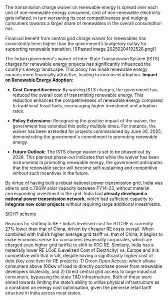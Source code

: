 The transmission charge waiver on renewable energy is spread over each unit of non-renewable energy consumed, cost of non-renewable electricity gets inflated, in turn worsening its cost competitiveness and nudging consumers towards a larger share of renewables in the overall consumption mix.

Financial benefit from central grid charge waiver for renewables has consistently been higher than the government’s budgetary outlay for supporting renewable transition.
![[Pasted image 20250204192528.png]]

The Indian government's waiver of Inter-State Transmission System (ISTS) charges for renewable energy projects has significantly influenced the country's energy landscape. This policy has made renewable energy sources more financially attractive, leading to increased adoption. 
**Impact on Renewable Energy Adoption:**

- **Cost Competitiveness:** By waiving ISTS charges, the government has reduced the overall cost of transmitting renewable energy. This reduction enhances the competitiveness of renewable energy compared to traditional fossil fuels, encouraging higher investment and adoption rates.
    
- **Policy Extensions:** Recognizing the positive impact of the waiver, the government has extended this policy multiple times. For instance, the waiver has been extended for projects commissioned by June 30, 2025, demonstrating the government's commitment to promoting renewable energy.
    
- **Future Outlook:** The ISTS charge waiver is set to be phased out by 2028. This planned phase-out indicates that while the waiver has been instrumental in promoting renewable energy, the government anticipates that the renewable sector will become self-sustaining and competitive without such incentives in the future.

By virtue of having built a robust national power transmission grid, India was able to add c.70GW solar capacity between FY14-23, without material corresponding investment in the grid.  India had **already developed a national power transmission network**, which had sufficient capacity to **integrate new solar projects** without requiring large additional investments.

SIGHT scheme

Reasons for shifting to RE - India’s levelised cost for RTC RE is currently 27% lower than that of China, driven by cheaper RE costs overall. When combined with India’s higher average grid tariff vs. that of China, it begins to make economic sense for consumers (especially corporates, which are charged even higher grid tariffs) to shift to RTC RE. Similarly, India has a materially lower RE LCoE (Levelized Cost of Electricity) vs. Europe and it is competitive with that in US, despite having a significantly higher cost of debt (key cost item for RE projects). 1) Green Open Access: which allows consumers above 100kw of load to directly purchase power from renewable developers bilaterally, and 2) Direct central grid access to large industrial consumers, bypassing the state T&D infrastructure. Both of these were aimed towards limiting the state’s ability to utilise physical infrastructure as a constraint on energy cost optimisation, given the perverse retail tariff structure in India across most states. 